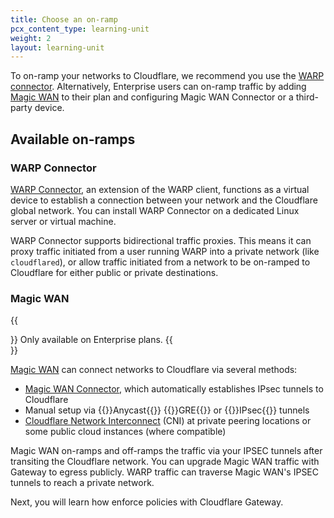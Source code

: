 ```yaml
---
title: Choose an on-ramp
pcx_content_type: learning-unit
weight: 2
layout: learning-unit
---
```


To on-ramp your networks to Cloudflare, we recommend you use the [WARP connector](#warp-connector). Alternatively, Enterprise users can on-ramp traffic by adding [Magic WAN](#magic-wan) to their plan and configuring Magic WAN Connector or a third-party device.

## Available on-ramps

### WARP Connector

[WARP Connector](/cloudflare-one/connections/connect-networks/private-net/warp-connector/), an extension of the WARP client, functions as a virtual device to establish a connection between your network and the Cloudflare global network. You can install WARP Connector on a dedicated Linux server or virtual machine.

WARP Connector supports bidirectional traffic proxies. This means it can proxy traffic initiated from a user running WARP into a private network (like `cloudflared`), or allow traffic initiated from a network to be on-ramped to Cloudflare for either public or private destinations.

### Magic WAN

{{<Aside type="note">}}
Only available on Enterprise plans.
{{</Aside>}}

[Magic WAN](/magic-wan/) can connect networks to Cloudflare via several methods:

- [Magic WAN Connector](/magic-wan/configuration/connector/), which automatically establishes IPsec tunnels to Cloudflare
- Manual setup via {{<glossary-tooltip term_id="anycast">}}Anycast{{</glossary-tooltip>}} {{<glossary-tooltip term_id="GRE tunnel">}}GRE{{</glossary-tooltip>}} or {{<glossary-tooltip term_id="IPsec tunnel">}}IPsec{{</glossary-tooltip>}} tunnels
- [Cloudflare Network Interconnect](/network-interconnect/) (CNI) at private peering locations or some public cloud instances (where compatible)

Magic WAN on-ramps and off-ramps the traffic via your IPSEC tunnels after transiting the Cloudflare network. You can upgrade Magic WAN traffic with Gateway to egress publicly. WARP traffic can traverse Magic WAN's IPSEC tunnels to reach a private network.

Next, you will learn how enforce policies with Cloudflare Gateway.
